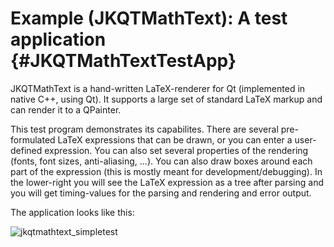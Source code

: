 # Example (JKQTMathText): A test application            {#JKQTMathTextTestApp}
JKQTMathText is a hand-written LaTeX-renderer for Qt (implemented in native C++, using Qt). It supports a large set of standard LaTeX markup and can render it to a QPainter.

This test program demonstrates its capabilites. There are several pre-formulated LaTeX expressions that can be drawn, or you can enter a user-defined expression.
You can also set several properties of the rendering (fonts, font sizes, anti-aliasing, ...). You can also draw boxes around each part of the expression (this is mostly meant for development/debugging). In the lower-right you will see the LaTeX expression as a tree after parsing and you will get timing-values for the parsing and rendering and error output.

The application looks like this:

![jkqtmathtext_simpletest](https://raw.githubusercontent.com/jkriege2/JKQtPlotter/master/screenshots/jkqtmathtext_testapp.png)
